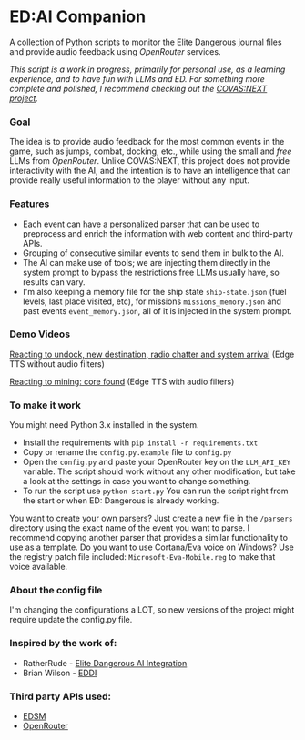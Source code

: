 # ED:AI Companion
A collection of Python scripts to monitor the Elite Dangerous journal files and provide audio feedback using *OpenRouter* services.

*This script is a work in progress, primarily for personal use, as a learning experience, and to have fun with LLMs and ED. For something more complete and polished, I recommend checking out the [COVAS:NEXT project](https://github.com/RatherRude/Elite-Dangerous-AI-Integration).*

### Goal
The idea is to provide audio feedback for the most common events in the game, such as jumps, combat, docking, etc., while using the small and *free* LLMs from *OpenRouter*. Unlike COVAS:NEXT, this project does not provide interactivity with the AI, and the intention is to have an intelligence that can provide really useful information to the player without any input.

### Features
* Each event can have a personalized parser that can be used to  preprocess and enrich the information with web content and third-party APIs.
* Grouping of consecutive similar events to send them in bulk to the AI.
* The AI can make use of tools; we are injecting them directly in the system prompt to bypass the restrictions free LLMs usually have, so results can vary.
* I'm also keeping a memory file for the ship state `ship-state.json` (fuel levels, last place visited, etc), for missions `missions_memory.json` and past events `event_memory.json`, all of it is injected in the system prompt.

### Demo Videos
[Reacting to undock, new destination, radio chatter and system arrival](https://vimeo.com/1074661030) (Edge TTS without audio filters)

[Reacting to mining: core found](https://vimeo.com/1074660573) (Edge TTS with audio filters)

### To make it work
You might need Python 3.x installed in the system.
 - Install the requirements with ```pip install -r requirements.txt```
 - Copy or rename the `config.py.example` file to `config.py`
 - Open the `config.py` and paste your OpenRouter key on the `LLM_API_KEY` variable. The script should work without any other modification, but take a look at the settings in case you want to change something.
 - To run the script use `python start.py` You can run the script right from the start or when ED: Dangerous is already working.

You want to create your own parsers? Just create a new file in the `/parsers` directory using the exact name of the event you want to parse. I recommend copying another parser that provides a similar functionality to use as a template. 
Do you want to use Cortana/Eva voice on Windows? Use the registry patch file included: `Microsoft-Eva-Mobile.reg` to make that voice available.

### About the config file
I'm changing the configurations a LOT, so new versions of the project might require update the config.py file.

### Inspired by the work of:
- RatherRude - [Elite Dangerous AI Integration](https://github.com/RatherRude/Elite-Dangerous-AI-Integration)
- Brian Wilson - [EDDI](https://github.com/EDCD/EDDI)

### Third party APIs used:
- [EDSM](https://www.edsm.net/en/api-v1)
- [OpenRouter](https://openrouter.ai)
